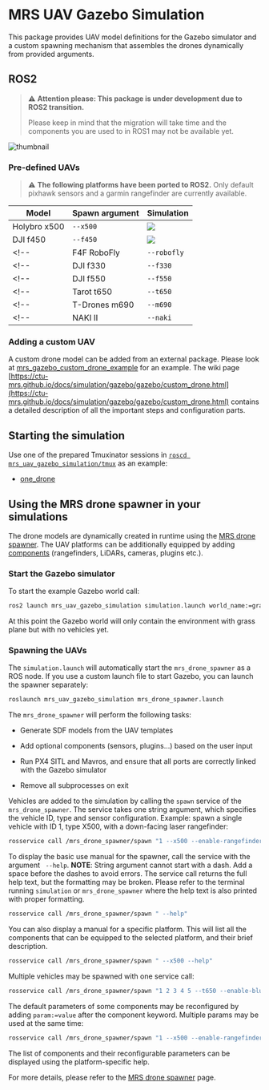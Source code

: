 # MRS UAV Gazebo Simulation

This package provides UAV model definitions for the Gazebo simulator and a custom spawning mechanism that assembles the drones dynamically from provided arguments.


## ROS2

> :warning: **Attention please: This package is under development due to ROS2 transition.**
>
> Please keep in mind that the migration will take time and the components you are used to in ROS1 may not be available yet.

![thumbnail](.fig/thumbnail.jpg)


### Pre-defined UAVs
> :warning: **The following platforms have been ported to ROS2.**
> Only default pixhawk sensors and a garmin rangefinder are currently available.

| Model        | Spawn argument | Simulation                    |
|--------------|----------------|-------------------------------|
| Holybro x500 | `--x500`       | ![](.fig/x500_simulation.jpg) |
| DJI f450     | `--f450`       | ![](.fig/f450_simulation.jpg) |
<!-- | F4F RoboFly   | `--robofly`    | ![](.fig/robofly_simulation.jpg) | -->
<!-- | DJI f330      | `--f330` | ![](.fig/f330_simulation.jpg) | -->
<!-- | DJI f550      | `--f550` | ![](.fig/f550_simulation.jpg) | -->
<!-- | Tarot t650    | `--t650` | ![](.fig/t650_simulation.jpg) | -->
<!-- | T-Drones m690 | `--m690` | ![](.fig/m690_simulation.jpg) | -->
<!-- | NAKI II       | `--naki` | ![](.fig/naki_simulation.jpg) | -->



### Adding a custom UAV

A custom drone model can be added from an external package.
Please look at [mrs_gazebo_custom_drone_example](https://github.com/ctu-mrs/mrs_gazebo_custom_drone_example) for an example.
The wiki page [https://ctu-mrs.github.io/docs/simulation/gazebo/gazebo/custom_drone.html](https://ctu-mrs.github.io/docs/simulation/gazebo/gazebo/custom_drone.html) contains a detailed description of all the important steps and configuration parts.

## Starting the simulation

Use one of the prepared Tmuxinator sessions in [`roscd mrs_uav_gazebo_simulation/tmux`](./ros_packages/mrs_uav_gazebo_simulation/tmux) as an example:

- [one_drone](./tmux/one_drone)
<!-- - [one_drone_3dlidar](./tmux/one_drone_3dlidar) -->
<!-- - [one_drone_realsense](./tmux/one_drone_realsense) -->
<!-- - [three_drones](./tmux/three_drones) -->

## Using the MRS drone spawner in your simulations

The drone models are dynamically created in runtime using the [MRS drone spawner](https://ctu-mrs.github.io/docs/simulation/gazebo/gazebo/drone_spawner.html). The UAV platforms can be additionally equipped by adding [components](models/mrs_robots_description/sdf/component_snippets.sdf.jinja) (rangefinders, LiDARs, cameras, plugins etc.).

### Start the Gazebo simulator

To start the example Gazebo world call:

```bash
ros2 launch mrs_uav_gazebo_simulation simulation.launch world_name:=grass_plane.world gui:=true
```

At this point the Gazebo world will only contain the environment with grass plane but with no vehicles yet.

### Spawning the UAVs

The `simulation.launch` will automatically start the `mrs_drone_spawner` as a ROS node. If you use a custom launch file to start Gazebo, you can launch the spawner separately:

```bash
roslaunch mrs_uav_gazebo_simulation mrs_drone_spawner.launch
```

The `mrs_drone_spawner` will perform the following tasks:

* Generate SDF models from the UAV templates

* Add optional components (sensors, plugins...) based on the user input

* Run PX4 SITL and Mavros, and ensure that all ports are correctly linked with the Gazebo simulator

* Remove all subprocesses on exit

Vehicles are added to the simulation by calling the `spawn` service of the `mrs_drone_spawner`.
The service takes one string argument, which specifies the vehicle ID, type and sensor configuration.
Example: spawn a single vehicle with ID 1, type X500, with a down-facing laser rangefinder:

```bash
rosservice call /mrs_drone_spawner/spawn "1 --x500 --enable-rangefinder"
```

To display the basic use manual for the spawner, call the service with the argument ` --help`. **NOTE**: String argument cannot start with a dash. Add a space before the dashes to avoid errors. The service call returns the full help text, but the formatting may be broken. Please refer to the terminal running `simulation` or `mrs_drone_spawner` where the help text is also printed with proper formatting.

```bash
rosservice call /mrs_drone_spawner/spawn " --help"
```

You can also display a manual for a specific platform. This will list all the components that can be equipped to the selected platform, and their brief description.
```bash
rosservice call /mrs_drone_spawner/spawn " --x500 --help"
```

Multiple vehicles may be spawned with one service call:
```bash
rosservice call /mrs_drone_spawner/spawn "1 2 3 4 5 --t650 --enable-bluefox-camera --enable-rangefinder"
```

The default parameters of some components may be reconfigured by adding `param:=value` after the component keyword. Multiple params may be used at the same time:
```bash
rosservice call /mrs_drone_spawner/spawn "1 --x500 --enable-rangefinder --enable-ouster model:=OS0-32 use_gpu:=True horizontal_samples:=128 update_rate:=10"
```
The list of components and their reconfigurable parameters can be displayed using the platform-specific help.

For more details, please refer to the [MRS drone spawner](https://ctu-mrs.github.io/docs/simulation/gazebo/gazebo/drone_spawner.html) page.
